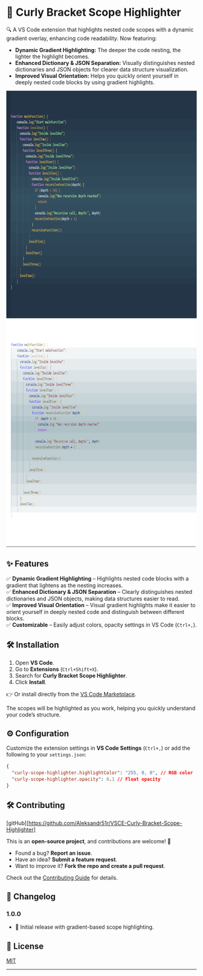 # 🌟 Curly Bracket Scope Highlighter

🔍 A VS Code extension that highlights nested code scopes with a dynamic gradient overlay, enhancing code readability. Now featuring:

- **Dynamic Gradient Highlighting:** The deeper the code nesting, the lighter the highlight becomes.
- **Enhanced Dictionary & JSON Separation:** Visually distinguishes nested dictionaries and JSON objects for clearer data structure visualization.
- **Improved Visual Orientation:** Helps you quickly orient yourself in deeply nested code blocks by using gradient highlights.

<p align="center">
  <img src="https://raw.githubusercontent.com/Aleksandr51r/VSCE-Curly-Bracket-Scope-Highlighter/main/assets/DEMOd.png" width="700" height="600" style="margin-right: 50px;">
  <img src="https://raw.githubusercontent.com/Aleksandr51r/VSCE-Curly-Bracket-Scope-Highlighter/main/assets/DEMOw.png" width="700" height="600">
</p>

## ✨ Features

✅ **Dynamic Gradient Highlighting** – Highlights nested code blocks with a gradient that lightens as the nesting increases.  
✅ **Enhanced Dictionary & JSON Separation** – Clearly distinguishes nested dictionaries and JSON objects, making data structures easier to read.  
✅ **Improved Visual Orientation** – Visual gradient highlights make it easier to orient yourself in deeply nested code and distinguish between different blocks.  
✅ **Customizable** – Easily adjust colors, opacity settings in VS Code (`Ctrl+,`).

## 🛠 Installation

1. Open **VS Code**.
2. Go to **Extensions** (`Ctrl+Shift+X`).
3. Search for **Curly Bracket Scope Highlighter**.
4. Click **Install**.

👉 Or install directly from the [VS Code Marketplace](https://marketplace.visualstudio.com/items?itemName=YourPublisher.CurlyBracketScopeHighlighter).

The scopes will be highlighted as you work, helping you quickly understand your code’s structure.

## ⚙️ Configuration

Customize the extension settings in **VS Code Settings** (`Ctrl+,`) or add the following to your `settings.json`:

```json
{
  "curly-scope-highlighter.highlightColor": "255, 0, 0", // RGB color
  "curly-scope-highlighter.opacity": 0.1 // Float opacity
}
```

## 🛠 Contributing

[gitHub][https://github.com/Aleksandr51r/VSCE-Curly-Bracket-Scope-Highlighter]

This is an **open-source project**, and contributions are welcome! 🎉

- Found a bug? **Report an issue**.
- Have an idea? **Submit a feature request**.
- Want to improve it? **Fork the repo and create a pull request**.

Check out the [Contributing Guide](CONTRIBUTING.md) for details.

## 📝 Changelog

### 1.0.0

- 🎉 Initial release with gradient-based scope highlighting.

## 📜 License

[MIT](LICENSE)

---
